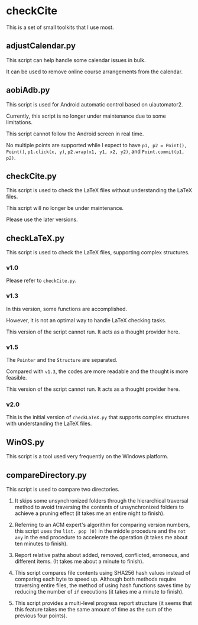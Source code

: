 # checkCite

This is a set of small toolkits that I use most. 

## adjustCalendar.py

This script can help handle some calendar issues in bulk. 

It can be used to remove online course arrangements from the calendar. 

## aobiAdb.py

This script is used for Android automatic control based on uiautomator2. 

Currently, this script is no longer under maintenance due to some limitations. 

This script cannot follow the Android screen in real time. 

No multiple points are supported while I expect to have ``p1, p2 = Point(), Point()``, ``p1.click(x, y)``, ``p2.wrap(x1, y1, x2, y2)``, and ``Point.commit(p1, p2)``. 

## checkCite.py

This script is used to check the LaTeX files without understanding the LaTeX files. 

This script will no longer be under maintenance. 

Please use the later versions. 

## checkLaTeX.py

This script is used to check the LaTeX files, supporting complex structures. 

### v1.0

Please refer to ``checkCite.py``. 

### v1.3

In this version, some functions are accomplished. 

However, it is not an optimal way to handle LaTeX checking tasks. 

This version of the script cannot run. It acts as a thought provider here. 

### v1.5

The ``Pointer`` and the ``Structure`` are separated. 

Compared with ``v1.3``, the codes are more readable and the thought is more feasible. 

This version of the script cannot run. It acts as a thought provider here. 

### v2.0

This is the initial version of ``checkLaTeX.py`` that supports complex structures with understanding the LaTeX files. 

## WinOS.py

This script is a tool used very frequently on the Windows platform. 

## compareDirectory.py

This script is used to compare two directories. 

1) It skips some unsynchronized folders through the hierarchical traversal method to avoid traversing the contents of unsynchronized folders to achieve a pruning effect (it takes me an entire night to finish). 
   
2) Referring to an ACM expert's algorithm for comparing version numbers, this script uses the ``list. pop (0)`` in the middle procedure and the ``not any`` in the end procedure to accelerate the operation (it takes me about ten minutes to finish). 

3) Report relative paths about added, removed, conflicted, erroneous, and different items. (It takes me about a minute to finish). 

4) This script compares file contents using SHA256 hash values instead of comparing each byte to speed up. Although both methods require traversing entire files, the method of using hash functions saves time by reducing the number of ``if`` executions (it takes me a minute to finish). 

5) This script provides a multi-level progress report structure (it seems that this feature takes me the same amount of time as the sum of the previous four points). 
